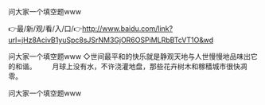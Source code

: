 问大家一个填空题www

👉最/新/观/看/入/口/👉http://www.baidu.com/link?url=jHz8AcivB1yuSpc8sJSrNM3GjOR6OSPiMLRbBTcVT1O&wd

问大家一个填空题www		◇世间最平和的快乐就是静观天地与人世慢慢地品味出它的和谐。
　　月球上没有水，不许浇灌地盘，那些花卉树木和稼穑城市很快凋零。


问大家一个填空题www
